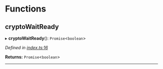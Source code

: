 

# Functions

<a id="cryptowaitready"></a>

##  cryptoWaitReady

▸ **cryptoWaitReady**(): `Promise`<`boolean`>

*Defined in [index.ts:16](https://github.com/polkadot-js/common/blob/9f9ceff/packages/util-crypto/src/index.ts#L16)*

**Returns:** `Promise`<`boolean`>

___

